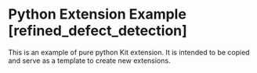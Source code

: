 # Python Extension Example [refined_defect_detection]

This is an example of pure python Kit extension. It is intended to be copied and serve as a template to create new extensions.

